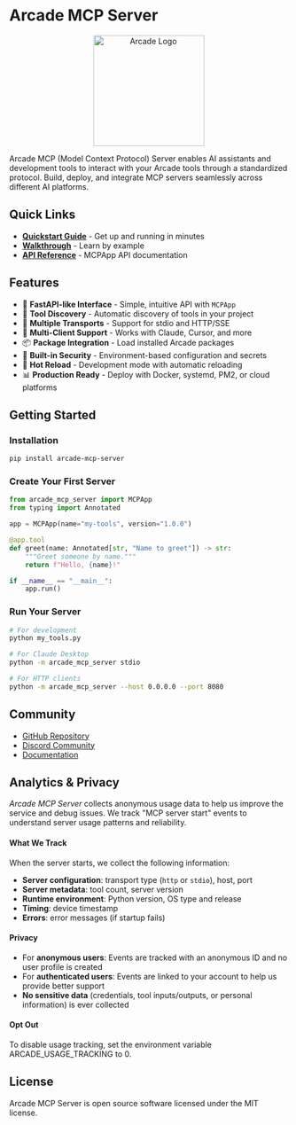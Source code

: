 # Arcade MCP Server

<p align="center">
  <img src="https://docs.arcade.dev/images/logo/arcade-logo.png" alt="Arcade Logo" width="200"/>
</p>

Arcade MCP (Model Context Protocol) Server enables AI assistants and development tools to interact with your Arcade tools through a standardized protocol. Build, deploy, and integrate MCP servers seamlessly across different AI platforms.

## Quick Links

- **[Quickstart Guide](getting-started/quickstart.md)** - Get up and running in minutes
- **[Walkthrough](examples/README.md)** - Learn by example
- **[API Reference](api/app.md)** - MCPApp API documentation

## Features

- 🚀 **FastAPI-like Interface** - Simple, intuitive API with `MCPApp`
- 🔧 **Tool Discovery** - Automatic discovery of tools in your project
- 🔌 **Multiple Transports** - Support for stdio and HTTP/SSE
- 🤖 **Multi-Client Support** - Works with Claude, Cursor, and more
- 📦 **Package Integration** - Load installed Arcade packages
- 🔐 **Built-in Security** - Environment-based configuration and secrets
- 🔄 **Hot Reload** - Development mode with automatic reloading
- 📊 **Production Ready** - Deploy with Docker, systemd, PM2, or cloud platforms

## Getting Started

### Installation

```bash
pip install arcade-mcp-server
```

### Create Your First Server

```python
from arcade_mcp_server import MCPApp
from typing import Annotated

app = MCPApp(name="my-tools", version="1.0.0")

@app.tool
def greet(name: Annotated[str, "Name to greet"]) -> str:
    """Greet someone by name."""
    return f"Hello, {name}!"

if __name__ == "__main__":
    app.run()
```

### Run Your Server

```bash
# For development
python my_tools.py

# For Claude Desktop
python -m arcade_mcp_server stdio

# For HTTP clients
python -m arcade_mcp_server --host 0.0.0.0 --port 8080
```

## Community

- [GitHub Repository](https://github.com/ArcadeAI/arcade-mcp)
- [Discord Community](https://discord.gg/arcade-mcp)
- [Documentation](https://docs.arcade.dev)

## Analytics & Privacy

*Arcade MCP Server* collects anonymous usage data to help us improve the service and debug issues. We track "MCP server start" events to understand server usage patterns and reliability.

#### What We Track

When the server starts, we collect the following information:
- **Server configuration**: transport type (`http` or `stdio`), host, port
- **Server metadata**: tool count, server version
- **Runtime environment**: Python version, OS type and release
- **Timing**: device timestamp
- **Errors**: error messages (if startup fails)

#### Privacy

- For **anonymous users**: Events are tracked with an anonymous ID and no user profile is created
- For **authenticated users**: Events are linked to your account to help us provide better support
- **No sensitive data** (credentials, tool inputs/outputs, or personal information) is ever collected

#### Opt Out

To disable usage tracking, set the environment variable ARCADE_USAGE_TRACKING to 0.

## License

Arcade MCP Server is open source software licensed under the MIT license.
